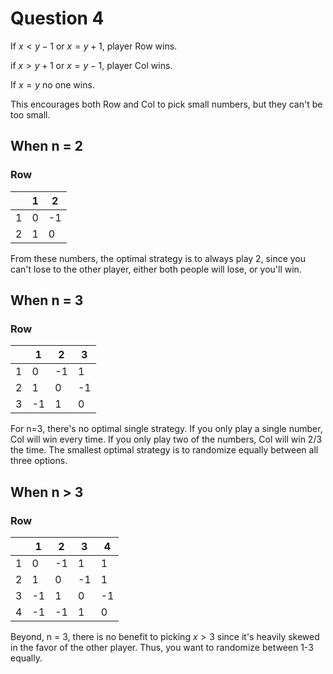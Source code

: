 # Question 4


If $x < y -1$ or $x = y + 1$, player Row wins.

if $x > y + 1$ or $x = y - 1$, player Col wins.

If $x = y$ no one wins.

This encourages both Row and Col to pick small numbers, but they can't be too
small.


## When n = 2

### Row

|   | 1  |  2 |
|---|---|---|
| 1 | 0  | -1 |
| 2 | 1  |  0 |

From these numbers, the optimal strategy is to always play 2, since you can't
lose to the other player, either both people will lose, or you'll win.


## When n = 3

### Row

|   |  1 |  2 |  3 |
|---|---|---|---|
| 1 |  0 | -1 |  1 |
| 2 |  1 |  0 | -1 |
| 3 | -1 |  1 |  0 |

For n=3, there's no optimal single strategy. If you only play a single number,
Col will win every time. If you only play two of the numbers, Col will win 2/3
the time. The smallest optimal strategy is to randomize equally between all
three options.

## When n > 3

### Row

|   |  1 |  2 |  3 |  4 |
|---|---|---|---|---|
| 1 |  0 | -1 |  1 |  1 |
| 2 |  1 |  0 | -1 |  1 |
| 3 | -1 |  1 |  0 | -1 |
| 4 | -1 | -1 |  1 |  0 |

Beyond, n = 3, there is no benefit to picking $x > 3$ since it's heavily skewed
in the favor of the other player. Thus, you want to randomize between 1-3
equally.
